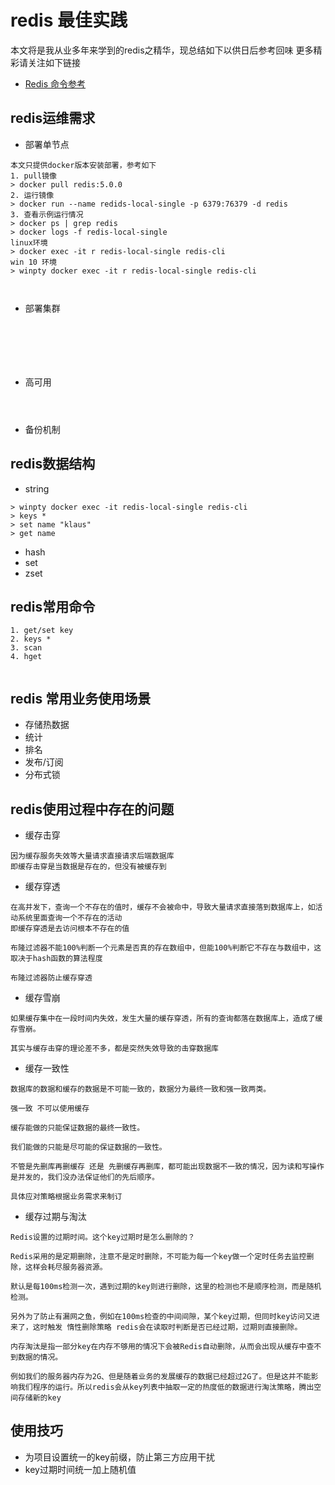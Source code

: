 # redis 最佳实践

本文将是我从业多年来学到的redis之精华，现总结如下以供日后参考回味
更多精彩请关注如下链接

- [Redis 命令参考](http://doc.redisfans.com/)

## redis运维需求
- 部署单节点
```
本文只提供docker版本安装部署，参考如下
1. pull镜像
> docker pull redis:5.0.0
2. 运行镜像
> docker run --name redids-local-single -p 6379:76379 -d redis
3. 查看示例运行情况
> docker ps | grep redis 
> docker logs -f redis-local-single
linux环境
> docker exec -it r redis-local-single redis-cli
win 10 环境
> winpty docker exec -it r redis-local-single redis-cli

 
```

- 部署集群
```






```


- 高可用
```



```
- 备份机制



## redis数据结构
- string
```
> winpty docker exec -it redis-local-single redis-cli
> keys *
> set name "klaus"
> get name

```


- hash
- set
- zset

## redis常用命令
```
1. get/set key
2. keys *
3. scan
4. hget
 

```

## redis 常用业务使用场景
- 存储热数据
- 统计
- 排名
- 发布/订阅
- 分布式锁





## redis使用过程中存在的问题
- 缓存击穿
```
因为缓存服务失效等大量请求直接请求后端数据库
即缓存击穿是当数据是存在的，但没有被缓存到
```
- 缓存穿透
```
在高并发下，查询一个不存在的值时，缓存不会被命中，导致大量请求直接落到数据库上，如活动系统里面查询一个不存在的活动
即缓存穿透是去访问根本不存在的值

布隆过滤器不能100%判断一个元素是否真的存在数组中，但能100%判断它不存在与数组中，这取决于hash函数的算法程度

布隆过滤器防止缓存穿透

```
- 缓存雪崩
```
如果缓存集中在一段时间内失效，发生大量的缓存穿透，所有的查询都落在数据库上，造成了缓存雪崩。

其实与缓存击穿的理论差不多，都是突然失效导致的击穿数据库
```
- 缓存一致性
```
数据库的数据和缓存的数据是不可能一致的，数据分为最终一致和强一致两类。

强一致 不可以使用缓存

缓存能做的只能保证数据的最终一致性。

我们能做的只能是尽可能的保证数据的一致性。

不管是先删库再删缓存 还是 先删缓存再删库，都可能出现数据不一致的情况，因为读和写操作是并发的，我们没办法保证他们的先后顺序。

具体应对策略根据业务需求来制订
```
- 缓存过期与淘汰
```
Redis设置的过期时间。这个key过期时是怎么删除的？

Redis采用的是定期删除，注意不是定时删除，不可能为每一个key做一个定时任务去监控删除，这样会耗尽服务器资源。

默认是每100ms检测一次，遇到过期的key则进行删除，这里的检测也不是顺序检测，而是随机检测。

另外为了防止有漏网之鱼，例如在100ms检查的中间间隙，某个key过期，但同时key访问又进来了，这时触发 惰性删除策略 redis会在读取时判断是否已经过期，过期则直接删除。

内存淘汰是指一部分key在内存不够用的情况下会被Redis自动删除，从而会出现从缓存中查不到数据的情况。

例如我们的服务器内存为2G、但是随着业务的发展缓存的数据已经超过2G了。但是这并不能影响我们程序的运行。所以redis会从key列表中抽取一定的热度低的数据进行淘汰策略，腾出空间存储新的key
```

## 使用技巧

- 为项目设置统一的key前缀，防止第三方应用干扰
- key过期时间统一加上随机值

